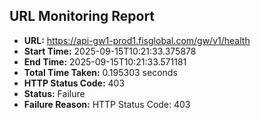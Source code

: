 ## URL Monitoring Report

- **URL:** https://api-gw1-prod1.fisglobal.com/gw/v1/health
- **Start Time:** 2025-09-15T10:21:33.375878
- **End Time:** 2025-09-15T10:21:33.571181
- **Total Time Taken:** 0.195303 seconds
- **HTTP Status Code:** 403
- **Status:** Failure
- **Failure Reason:** HTTP Status Code: 403
